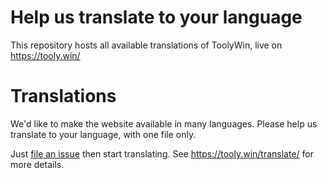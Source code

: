# Help us translate to your language
This repository hosts all available translations of ToolyWin, live on https://tooly.win/

# Translations
We'd like to make the website available in many languages. Please help us translate to your language, with one file only.

Just [file an issue](https://github.com/toolywin/languages/issues/new) then start translating. See https://tooly.win/translate/ for more details.
